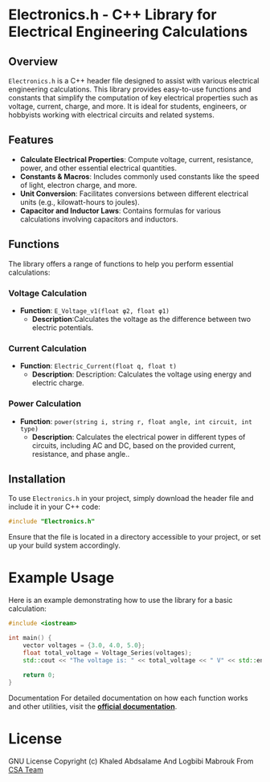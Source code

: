 # Electronics.h - C++ Library for Electrical Engineering Calculations

## Overview

`Electronics.h` is a C++ header file designed to assist with various electrical engineering calculations. This library provides easy-to-use functions and constants that simplify the computation of key electrical properties such as voltage, current, charge, and more. It is ideal for students, engineers, or hobbyists working with electrical circuits and related systems.

## Features

- **Calculate Electrical Properties**: Compute voltage, current, resistance, power, and other essential electrical quantities.
- **Constants & Macros**: Includes commonly used constants like the speed of light, electron charge, and more.
- **Unit Conversion**: Facilitates conversions between different electrical units (e.g., kilowatt-hours to joules).
- **Capacitor and Inductor Laws**: Contains formulas for various calculations involving capacitors and inductors.
  
## Functions

The library offers a range of functions to help you perform essential calculations:

### Voltage Calculation
- **Function**: `E_Voltage_v1(float φ2, float φ1)`
  - **Description**:Calculates the voltage as the difference between two electric potentials.
  
### Current Calculation
- **Function**: `Electric_Current(float q, float t)`
  - **Description**: Description: Calculates the voltage using energy and electric charge.

### Power Calculation
- **Function**: `power(string i, string r, float angle, int circuit, int type)`
  - **Description**: Calculates the electrical power in different types of circuits, including AC and DC, based on the provided current, resistance, and phase angle..


## Installation

To use `Electronics.h` in your project, simply download the header file and include it in your C++ code:

```cpp
#include "Electronics.h"
```
Ensure that the file is located in a directory accessible to your project, or set up your build system accordingly.
# Example Usage
Here is an example demonstrating how to use the library for a basic calculation:
```cpp
#include <iostream>

int main() {
    vector voltages = {3.0, 4.0, 5.0};
    float total_voltage = Voltage_Series(voltages);
    std::cout << "The voltage is: " << total_voltage << " V" << std::endl;
    
    return 0;
}
```
Documentation
For detailed documentation on how each function works and other utilities, visit the **[official documentation](https://amber-carlynn-12.tiiny.site/)**.
# License 
GNU License Copyright (c) Khaled Abdsalame And Logbibi Mabrouk From [CSA Team](https://github.com/CSA-club)


